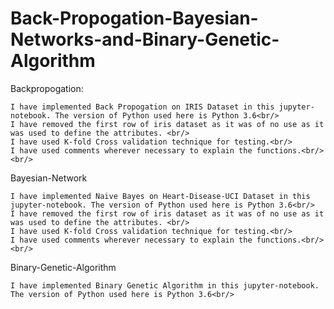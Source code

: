 # Back-Propogation-Bayesian-Networks-and-Binary-Genetic-Algorithm

Backpropogation:<br/>

	I have implemented Back Propogation on IRIS Dataset in this jupyter-notebook. The version of Python used here is Python 3.6<br/>
	I have removed the first row of iris dataset as it was of no use as it was used to define the attributes. <br/>
  	I have used K-fold Cross validation technique for testing.<br/>
  	I have used comments wherever necessary to explain the functions.<br/><br/>

Bayesian-Network<br/>

	I have implemented Naive Bayes on Heart-Disease-UCI Dataset in this jupyter-notebook. The version of Python used here is Python 3.6<br/>
	I have removed the first row of iris dataset as it was of no use as it was used to define the attributes. <br/>
	I have used K-fold Cross validation technique for testing.<br/>
	I have used comments wherever necessary to explain the functions.<br/><br/>

Binary-Genetic-Algorithm<br/>
	
	I have implemented Binary Genetic Algorithm in this jupyter-notebook. The version of Python used here is Python 3.6<br/>
